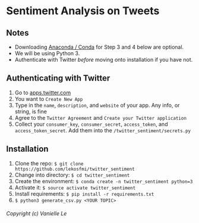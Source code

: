 # Sentiment Analysis on Tweets

## Notes
- Downloading [Anaconda / Conda](https://www.continuum.io/downloads) for Step 3 and 4 below are optional.
- We will be using Python 3.
- Authenticate with Twitter *before* moving onto installation if you have not.

## Authenticating with Twitter
1. Go to [apps.twitter.com](https://apps.twitter.com/)
2. You want to `Create New App`
3. Type in the `name`, `description`, and `website` of your app. Any info, or string, is fine
4. Agree to the `Twitter Agreement` and `Create your Twitter application`
5. Collect your `consumer_key`, `consumer_secret`, `access_token`, and `access_token_secret`. Add them into the `/twitter_sentiment/secrets.py`

## Installation
1. Clone the repo: `$ git clone https://github.com/lekosfmi/twitter_sentiment`
2. Change into directory: `$ cd twitter_sentiment`
3. Create the environment: `$ conda create -n twitter_sentiment python=3`
4. Activate it: `$ source activate twitter_sentiment`
5. Install requirements: `$ pip install -r requirements.txt`
6. `$ python3 generate_csv.py <YOUR TOPIC>`

###### Copyright (c) Vanielle Le

